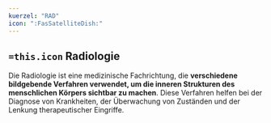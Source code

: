 ```yaml
---
kuerzel: "RAD"
icon: ":FasSatelliteDish:"
---
```


## `=this.icon` Radiologie
Die Radiologie ist eine medizinische Fachrichtung, die **verschiedene bildgebende Verfahren verwendet, um die inneren Strukturen des menschlichen Körpers sichtbar zu machen**. Diese Verfahren helfen bei der Diagnose von Krankheiten, der Überwachung von Zuständen und der Lenkung therapeutischer Eingriffe.